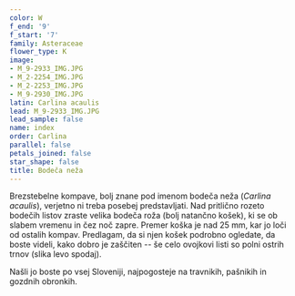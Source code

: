 ```yaml
---
color: W
f_end: '9'
f_start: '7'
family: Asteraceae
flower_type: K
image:
- M_9-2933_IMG.JPG
- M_2-2254_IMG.JPG
- M_2-2253_IMG.JPG
- M_9-2930_IMG.JPG
latin: Carlina acaulis
lead: M_9-2933_IMG.JPG
lead_sample: false
name: index
order: Carlina
parallel: false
petals_joined: false
star_shape: false
title: Bodeča neža
---
```

Brezstebelne kompave, bolj znane pod imenom bodeča neža (*Carlina acaulis*), verjetno ni treba posebej predstavljati. Nad pritlično rozeto bodečih listov zraste velika bodeča roža (bolj natančno košek), ki se ob slabem vremenu in čez noč zapre. Premer koška je nad 25 mm, kar jo loči od ostalih kompav. Predlagam, da si njen košek podrobno ogledate, da boste videli, kako dobro je zaščiten -- še celo ovojkovi listi so polni ostrih trnov (slika levo spodaj).

Našli jo boste po vsej Sloveniji, najpogosteje na travnikih, pašnikih in gozdnih obronkih.
